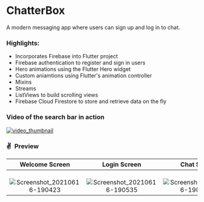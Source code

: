 # ChatterBox

A modern messaging app where users can sign up and log in to chat.

### Highlights:
- Incorporates Firebase into Flutter project
- Firebase authentication to register and sign in users
- Hero animations using the Flutter Hero widget
- Custom aniamtions using Flutter's animation controller
- Mixins
- Streams
- ListViews to build scrolling views
- Firebase Cloud Firestore to store and retrieve data on the fly

### Video of the search bar in action

[ ![video_thumbnail](https://user-images.githubusercontent.com/17541038/122245089-0adbb100-cee3-11eb-91a8-b7b123af5c98.png) ](https://drive.google.com/file/d/1mHzlWqnv_fcSnSs-q0TF71vMHNGwJW6k/view?usp=sharing)

### ✌&ensp;Preview

|              Welcome Screen          |        Login Screen                  |       Chat Screen                   |
| :----------------------------------: | :----------------------------------: |:----------------------------------: |
| &nbsp; ![Screenshot_20210616-190423](https://user-images.githubusercontent.com/17541038/122233887-0b237e80-ceda-11eb-9934-6b6eefd3629c.png) |&nbsp; ![Screenshot_20210616-190535](https://user-images.githubusercontent.com/17541038/122233976-170f4080-ceda-11eb-996c-9035abd74324.png)| &nbsp; ![Screenshot_20210616-190614 1](https://user-images.githubusercontent.com/17541038/122238377-b4b83f00-cedd-11eb-81e7-1532795bf766.png)|



